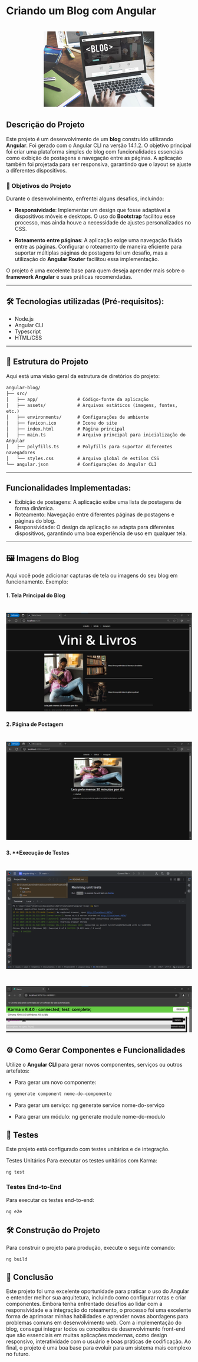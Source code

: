 # Criando um Blog com Angular
<h1 align="center">
    <img alt="Angular Blog" src="img/home.jpeg" width="300px" />
</h1>

## Descrição do Projeto

Este projeto é um desenvolvimento de um **blog** construído utilizando **Angular**. Foi gerado com o Angular CLI na versão 14.1.2. O objetivo principal foi criar uma plataforma simples de blog com funcionalidades essenciais como exibição de postagens e navegação entre as páginas. A aplicação também foi projetada para ser responsiva, garantindo que o layout se ajuste a diferentes dispositivos.

### 🎯 Objetivos do Projeto

Durante o desenvolvimento, enfrentei alguns desafios, incluindo:

- **Responsividade**: Implementar um design que fosse adaptável a dispositivos móveis e desktops. O uso do **Bootstrap** facilitou esse processo, mas ainda houve a necessidade de ajustes personalizados no CSS.

- **Roteamento entre páginas**: A aplicação exige uma navegação fluida entre as páginas. Configurar o roteamento de maneira eficiente para suportar múltiplas páginas de postagens foi um desafio, mas a utilização do **Angular Router** facilitou essa implementação.

O projeto é uma excelente base para quem deseja aprender mais sobre o **framework Angular** e suas práticas recomendadas.

---
## 🛠️ Tecnologias utilizadas (Pré-requisitos):

- Node.js
- Angular CLI
- Typescript
- HTML/CSS
---

## 📁 Estrutura do Projeto

Aqui está uma visão geral da estrutura de diretórios do projeto:
```
angular-blog/
├── src/
│   ├── app/               # Código-fonte da aplicação
│   ├── assets/            # Arquivos estáticos (imagens, fontes, etc.)
│   ├── environments/      # Configurações de ambiente
│   ├── favicon.ico        # Ícone do site
│   ├── index.html         # Página principal
│   ├── main.ts            # Arquivo principal para inicialização do Angular
│   ├── polyfills.ts       # Polyfills para suportar diferentes navegadores
│   └── styles.css         # Arquivo global de estilos CSS
└── angular.json           # Configurações do Angular CLI
```
---
 
## Funcionalidades Implementadas:

- Exibição de postagens: A aplicação exibe uma lista de postagens de forma dinâmica.
- Roteamento: Navegação entre diferentes páginas de postagens e páginas do blog.
- Responsividade: O design da aplicação se adapta para diferentes dispositivos, garantindo uma boa experiência de uso em qualquer tela.

---

## 🖼️ Imagens do Blog

Aqui você pode adicionar capturas de tela ou imagens do seu blog em funcionamento. Exemplo:

#### 1. **Tela Principal do Blog**
<h1 align="center">
    <img alt="Tela Principal" src="img/page1.png" "/>
</h1>

#### 2. **Página de Postagem**
<h1 align="center">
    <img alt="Página de Postagem" src="img/page2.png"/>
</h1>

#### 3. **Execução de Testes

<h1 align="center">
    <img alt="Criação de Postagem" src="img/page3.png"/>
</h1>
<h1 align="center">
    <img alt="Criação de Postagem" src="img/page4.png"/>
</h1>


## ⚙️ Como Gerar Componentes e Funcionalidades

Utilize o **Angular CLI** para gerar novos componentes, serviços ou outros artefatos:

- Para gerar um novo componente:
```bash
ng generate component nome-do-componente
```
- Para gerar um serviço:
ng generate service nome-do-serviço

- Para gerar um módulo:
ng generate module nome-do-modulo

## 🧪 Testes
Este projeto está configurado com testes unitários e de integração.

Testes Unitários
Para executar os testes unitários com Karma:
```
ng test
```
### Testes End-to-End
Para executar os testes end-to-end:
```
ng e2e
```
## 🛠️ Construção do Projeto
Para construir o projeto para produção, execute o seguinte comando:
```
ng build
```
## 🏁 Conclusão
Este projeto foi uma excelente oportunidade para praticar o uso do Angular e entender melhor sua arquitetura, incluindo como configurar rotas e criar componentes. Embora tenha enfrentado desafios ao lidar com a responsividade e a integração do roteamento, o processo foi uma excelente forma de aprimorar minhas habilidades e aprender novas abordagens para problemas comuns em desenvolvimento web.
Com a implementação do blog, consegui integrar todos os conceitos de desenvolvimento front-end que são essenciais em muitas aplicações modernas, como design responsivo, interatividade com o usuário e boas práticas de codificação. Ao final, o projeto é uma boa base para evoluir para um sistema mais complexo no futuro.

